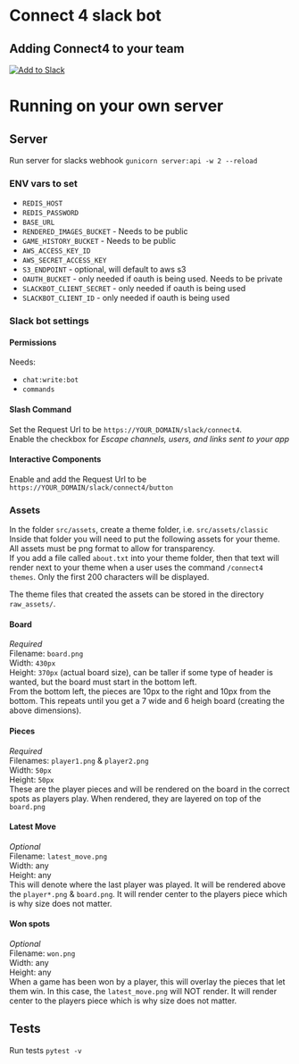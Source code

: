 # Connect 4 slack bot

## Adding Connect4 to your team
[![Add to Slack](https://platform.slack-edge.com/img/add_to_slack.png)](https://slack.com/oauth/authorize?scope=commands,chat:write:bot&client_id=5199961139.818403121988)


# Running on your own server

## Server
Run server for slacks webhook `gunicorn server:api -w 2 --reload`

### ENV vars to set
- `REDIS_HOST`
- `REDIS_PASSWORD`
- `BASE_URL`
- `RENDERED_IMAGES_BUCKET` - Needs to be public
- `GAME_HISTORY_BUCKET` - Needs to be public
- `AWS_ACCESS_KEY_ID`
- `AWS_SECRET_ACCESS_KEY`
- `S3_ENDPOINT` - optional, will default to aws s3
- `OAUTH_BUCKET` - only needed if oauth is being used. Needs to be private
- `SLACKBOT_CLIENT_SECRET` - only needed if oauth is being used
- `SLACKBOT_CLIENT_ID` - only needed if oauth is being used


### Slack bot settings

#### Permissions
Needs:
- `chat:write:bot`
- `commands`

#### Slash Command
Set the Request Url to be `https://YOUR_DOMAIN/slack/connect4`.  
Enable the checkbox for _Escape channels, users, and links sent to your app_  


#### Interactive Components
Enable and add the Request Url to be `https://YOUR_DOMAIN/slack/connect4/button`


### Assets

In the folder `src/assets`, create a theme folder, i.e. `src/assets/classic` Inside that folder you will need to put the following assets for your theme. All assets must be png format to allow for transparency.  
If you add a file called `about.txt` into your theme folder, then that text will render next to your theme when a user uses the command `/connect4 themes`. Only the first 200 characters will be displayed.  

The theme files that created the assets can be stored in the directory `raw_assets/`.  

#### Board
_Required_  
Filename: `board.png`  
Width: `430px`  
Height: `370px` (actual board size), can be taller if some type of header is wanted, but the board must start in the bottom left.  
From the bottom left, the pieces are 10px to the right and 10px from the bottom. This repeats until you get a 7 wide and 6 heigh board (creating the above dimensions).

#### Pieces
_Required_  
Filenames: `player1.png` & `player2.png`  
Width: `50px`  
Height: `50px`  
These are the player pieces and will be rendered on the board in the correct spots as players play. When rendered, they are layered on top of the `board.png`

#### Latest Move
_Optional_  
Filename: `latest_move.png`  
Width: any  
Height: any  
This will denote where the last player was played. It will be rendered above the `player*.png` & `board.png`. It will render center to the players piece which is why size does not matter.

#### Won spots
_Optional_  
Filename: `won.png`  
Width: any  
Height: any  
When a game has been won by a player, this will overlay the pieces that let them win. In this case, the `latest_move.png` will NOT render. It will render center to the players piece which is why size does not matter.  

## Tests
Run tests `pytest -v`  
